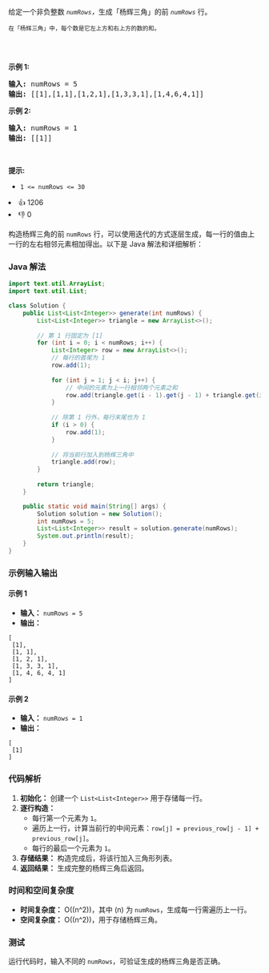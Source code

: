 <p>给定一个非负整数&nbsp;<em><code>numRows</code>，</em>生成「杨辉三角」的前&nbsp;<em><code>numRows</code>&nbsp;</em>行。</p>

<p><small>在「杨辉三角」中，每个数是它左上方和右上方的数的和。</small></p>

<p><img alt="" src="https://pic.leetcode-cn.com/1626927345-DZmfxB-PascalTriangleAnimated2.gif" /></p>

<p>&nbsp;</p>

<p><strong>示例 1:</strong></p>

<pre>
<strong>输入:</strong> numRows = 5
<strong>输出:</strong> [[1],[1,1],[1,2,1],[1,3,3,1],[1,4,6,4,1]]
</pre>

<p><strong>示例&nbsp;2:</strong></p>

<pre>
<strong>输入:</strong> numRows = 1
<strong>输出:</strong> [[1]]
</pre>

<p>&nbsp;</p>

<p><strong>提示:</strong></p>

<ul> 
 <li><code>1 &lt;= numRows &lt;= 30</code></li> 
</ul>

<div><li>👍 1206</li><li>👎 0</li></div>


构造杨辉三角的前 `numRows` 行，可以使用迭代的方式逐层生成，每一行的值由上一行的左右相邻元素相加得出。以下是 Java 解法和详细解析：

### Java 解法
```java
import text.util.ArrayList;
import text.util.List;

class Solution {
    public List<List<Integer>> generate(int numRows) {
        List<List<Integer>> triangle = new ArrayList<>();
        
        // 第 1 行固定为 [1]
        for (int i = 0; i < numRows; i++) {
            List<Integer> row = new ArrayList<>();
            // 每行的首尾为 1
            row.add(1);
            
            for (int j = 1; j < i; j++) {
                // 中间的元素为上一行相邻两个元素之和
                row.add(triangle.get(i - 1).get(j - 1) + triangle.get(i - 1).get(j));
            }
            
            // 除第 1 行外，每行末尾也为 1
            if (i > 0) {
                row.add(1);
            }
            
            // 将当前行加入到杨辉三角中
            triangle.add(row);
        }
        
        return triangle;
    }

    public static void main(String[] args) {
        Solution solution = new Solution();
        int numRows = 5;
        List<List<Integer>> result = solution.generate(numRows);
        System.out.println(result);
    }
}
```

### 示例输入输出
#### 示例 1
- **输入：** `numRows = 5`
- **输出：**
```text
[
 [1],
 [1, 1],
 [1, 2, 1],
 [1, 3, 3, 1],
 [1, 4, 6, 4, 1]
]
```

#### 示例 2
- **输入：** `numRows = 1`
- **输出：**
```text
[
 [1]
]
```

### 代码解析
1. **初始化：** 创建一个 `List<List<Integer>>` 用于存储每一行。
2. **逐行构造：**
    - 每行第一个元素为 `1`。
    - 遍历上一行，计算当前行的中间元素：`row[j] = previous_row[j - 1] + previous_row[j]`。
    - 每行的最后一个元素为 `1`。
3. **存储结果：** 构造完成后，将该行加入三角形列表。
4. **返回结果：** 生成完整的杨辉三角后返回。

### 时间和空间复杂度
- **时间复杂度：** O(\(n^2\))，其中 \(n\) 为 `numRows`，生成每一行需遍历上一行。
- **空间复杂度：** O(\(n^2\))，用于存储杨辉三角。

### 测试
运行代码时，输入不同的 `numRows`，可验证生成的杨辉三角是否正确。